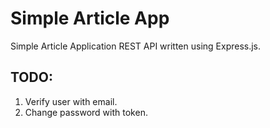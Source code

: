 # Simple Article App

Simple Article Application REST API written using Express.js.

## TODO:

1. Verify user with email.
1. Change password with token.
